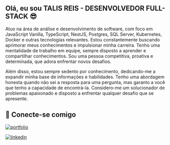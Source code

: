 
## Olá, eu sou TALIS REIS - DESENVOLVEDOR FULL-STACK 😎


Atuo na área de análise e desenvolvimento de software, com foco em JavaScript Vanilla, TypeScript, NestJS, Postgres, SQL Server, Kubernetes, Docker e outras tecnologias relevantes. Estou constantemente buscando aprimorar meus conhecimentos e impulsionar minha carreira. Tenho uma mentalidade de trabalho em equipe, sempre disposto a aprender e compartilhar conhecimentos. Sou uma pessoa competitiva, proativa e determinada, que adora enfrentar novos desafios.

Além disso, estou sempre sedento por conhecimento, dedicando-me a expandir minha base de informações e habilidades. Tenho uma abordagem honesta quando não sei a resposta para uma pergunta, mas garanto a você que tenho a capacidade de encontrá-la. Considero-me um solucionador de problemas apaixonado e disposto a enfrentar qualquer desafio que se apresente.

## 🔗 Conecte-se comigo
[![portfolio](https://img.shields.io/badge/my_portfolio-000?style=for-the-badge&logo=ko-fi&logoColor=white)](https://www.talis.dev)

[![linkedin](https://img.shields.io/badge/linkedin-0A66C2?style=for-the-badge&logo=linkedin&logoColor=white)](https://www.linkedin.com/in/talis-reis-6abb3a1a3/)
